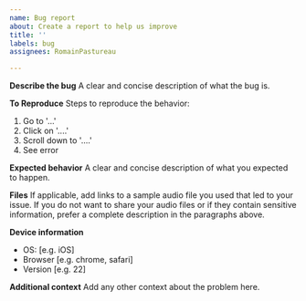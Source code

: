 ```yaml
---
name: Bug report
about: Create a report to help us improve
title: ''
labels: bug
assignees: RomainPastureau

---
```


**Describe the bug**
A clear and concise description of what the bug is.

**To Reproduce**
Steps to reproduce the behavior:
1. Go to '...'
2. Click on '....'
3. Scroll down to '....'
4. See error

**Expected behavior**
A clear and concise description of what you expected to happen.

**Files**
If applicable, add links to a sample audio file you used that led to your issue. If you do not want to share your audio files or if they contain sensitive information, prefer a complete description in the paragraphs above.

**Device information**
 - OS: [e.g. iOS]
 - Browser [e.g. chrome, safari]
 - Version [e.g. 22]

**Additional context**
Add any other context about the problem here.
